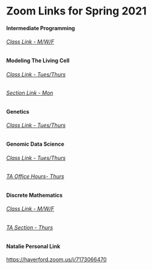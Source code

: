 # Zoom Links for Spring 2021

#### Intermediate Programming

###### [Class Link - M/W/F](https://wse.zoom.us/j/95913535126?pwd=WWxZdDBRSkU2KzYxVmlZVENVUDRnUT09)

#### Modeling The Living Cell

###### [Class Link - Tues/Thurs](https://zoom.us/j/91940422210?pwd=Y2gxak5xdHFwaXdQOGROWml2Sk0wQT09)

###### [Section Link - Mon](https://JHUBlueJays.zoom.us/j/97918070904?pwd=Z0tIcXk2VEZxUUtuQWwvejFocGdzQT09)

#### Genetics

###### [Class Link - Tues/Thurs](https://zoom.us/j/95837724427?pwd=cTVBdTY3bzRGcS9hZGlMRG5YT0lNZz09)

#### Genomic Data Science

###### [Class Link - Tues/Thurs](https://wse.zoom.us/j/92601698863?pwd=Yzg4TTd1UittZDlBSVpqVER0dHJoZz09)

###### [TA Office Hours- Thurs](https://www.google.com/url?q=https://JHUBlueJays.zoom.us/j/98110812248&sa=D&source=calendar&usd=2&usg=AOvVaw3fAZWtpxYok4S-QZqBC4e6)

#### Discrete Mathematics

###### [Class Link - M/W/F](https://wse.zoom.us/j/98140396313?pwd=SjhvVG9pVjJIajZtb3k2cmhFQ0ZLUT09)

###### [TA Section - Thurs](https://jhubluejays.zoom.us/j/2778324931)





#### Natalie Personal Link

https://haverford.zoom.us/j/7173066470